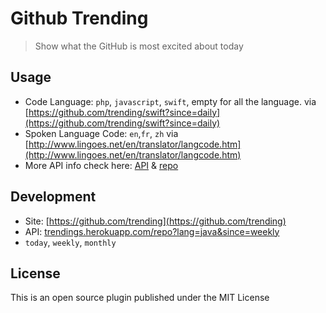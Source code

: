 # Github Trending

> Show what the GitHub is most excited about today

## Usage

* Code Language: `php`, `javascript`, `swift`, empty for all the language.
	via [https://github.com/trending/swift?since=daily](https://github.com/trending/swift?since=daily)
* Spoken Language Code: `en`,`fr`, `zh`
	via [http://www.lingoes.net/en/translator/langcode.htm](http://www.lingoes.net/en/translator/langcode.htm)
* More API info check here: [API](https://trendings.herokuapp.com/repo?lang=java&since=weekly) & [repo](https://github.com/xxdongs/github-trending)

## Development

* Site: [https://github.com/trending](https://github.com/trending)
* API: [trendings.herokuapp.com/repo?lang=java&since=weekly](https://trendings.herokuapp.com/repo?lang=java&since=weekly)
* `today`, `weekly`, `monthly`

## License

This is an open source plugin published under the MIT License